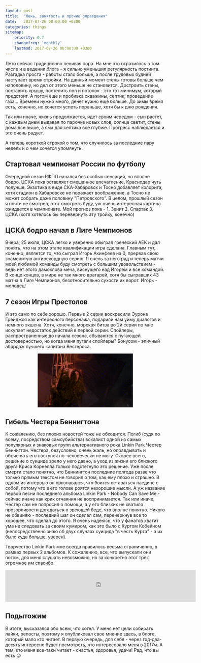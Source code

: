 ```yaml
---
layout: post
title:  "Лень, занятость и прочие оправдания"
date:   2017-07-26 08:00:00 +0300
categories: things
sitemap:
    priority: 0.7
    changefreq: 'monthly'
    lastmod: 2017-07-26 08:00:00 +0300
---
```


Лето сейчас традиционно ленивая пора. На мне это отразилось в том числе и в ведении блога - я сильно уменьшил регулярность постинга. Разгадка проста - работы стало больше, а после трудовых будней наступает время стройки. На данный момент стены готовы больше чем наполовину, но дел от этого меньше не становится. Достроить стены, поставить крышу, постелить пол и потолок - это тот минимум, который предстоит. А потом еще и пробивка скважины, септик, проведение газа... Времени нужно много, денег нужно еще больше. До зимы время есть, конечно, но хочется успеть пораньше, хотя бы к дню рождения.

Так или иначе, жизнь продолжается, идет своим чередом - сын растет, с каждым днем выдавая по парочке новых слов, солнце светит, стены дома все выше, а яма для септика все глубже. Прогресс наблюдается и это очень радует.

А теперь короткой строкой о том, что случилось за последние пару недель и о чем хочется упомянуть.

## Стартовал чемпионат России по футболу

Очередной сезон РФПЛ начался без особых сенсаций, но вполне бодро. ЦСКА пока оставляет смешанное впечатление, Краснодар чуть получше. Экзотика в виде СКА-Хабаровск и Тосно добавляет колорита, хотя стадион в Хабаровске не поражает воображение, а Тосно не может собрать даже половину "Петровского". В целом, прошлый сезон я почти не смотрел, этот смотреть буду, уж очень интересная картина ожидается в чемпионате. Мой прогноз пока - 1. Зенит 2. Спартак 3. ЦСКА (хотя хотелось бы перевернуть эту тройку, конечно)

## ЦСКА бодро начал в Лиге Чемпионов

Вчера, 25 июля, ЦСКА легко и уверенно обыграл греческий АЕК и дал понять, что на этом этапе квалификации игра сделана. Главным тут, конечно, является то, что сыграл Игорь Акинфеев на 0, прервав свою знаменитую антирекордную серию. Я очень за него рад и теперь матчи моей любимой команды буду смотреть с большим удовольствием - ведь нет этого дамоклова меча, виснущего над Игорем и все командой. В конце концов, в мире не так много вратарей, хотя бы сыгравших 43 матча в Лиге Чемпионов, безотносительно сухости их ворот. Игорь - молодец!

## 7 сезон Игры Престолов

И это само по себе хорошо. Первые 2 серии воскресили Эурона Грейджоя как интересного персонажа, подарили нам уйму диалогов и немного экшена. Хотя, конечно, морская битва во 2й серии по мне искупает недостаток действий в первой серии. Спойлеры, распространенные до начала сезона, сбываются с пугающей достоверностью, но когда меня пугали спойлеры? Бонусом - эпичный абордаж лучшего капитана Вестероса.

<div align="center">
	<img src="/assets/euron.gif" alt="epic euron" />
</div>

## Гибель Честера Беннигтона

К сожалению, без плохих новостей тоже не обходится. Погиб (судя по всему, посредством самоубийства) вокалист одной из самых популярных и знаковых групп альтернативного рока Linkin Park Честер Беннигтон. Честера, безусловно, очень жаль, но оправдывать и объяснять его поступок по-человечески не могу. Скорее всего, решение о суициде зрело у него давно, а уход из жизни его близкого друга Криса Корнелла только подстегнуло это решение. Уже после смерти стало понятно, что Беннингтон последние полгода разве что только прямым текстом не говорил о том, как ему плохо и страшно. В одном из интервью он признавался, что боится оставаться наедине с собой, потому что в его голове роятся нехорошие мысли. А уж название первой песни последнего альбома Linkin Park - Nobody Can Save Me - сейчас иначе как крик отчаяния не воспринимается. Так или иначе, Честер сам не попросил о помощи, а у его близких не хватило прозорливости догадаться о зреющей беде, что вполне понятно. Никого не обвиняю - последний шаг он сделал сам, перечеркнув все то хорошее, что сделал до этого. Я очень надеюсь, что у фанатов хватит ума не следовать за своим кумиром, как это было с Куртом Кобейном (непосредственно знаю об двух случаях суицида "в честь Курта" - а их было куда больше, уверен).

Творчество Linkin Park мне всегда нравилось весьма ограниченно, в рамках первых 2 альбомов. К сожалению, все, что выпускали они потом, для меня слушать невозможно, но за конкретно этот трек огромное им спасибо. 

<iframe frameborder="0" style="border:none;width:600px;height:100px;" width="600" height="100" src="https://music.yandex.ru/iframe/#track/178500/18111/">Слушайте <a href='https://music.yandex.ru/track/178500'>Forgotten</a> — <a href='https://music.yandex.ru/artist/36800'>Linkin Park</a> на Яндекс.Музыке</iframe>

## Подытожим

В итоге, высказался обо всем, что хотел. У меня нет цели собирать лайки, репосты, поэтому я опубликовал свое мнение здесь, в блоге, который мало кто читает. В первую очередь, для себя - через год-два-десять интересно будет посмотреть, что интересовало меня в 2017м. А тем, кто меня все-таки читает - счастья, здоровья, удачи! Рад, что вы есть :wink: